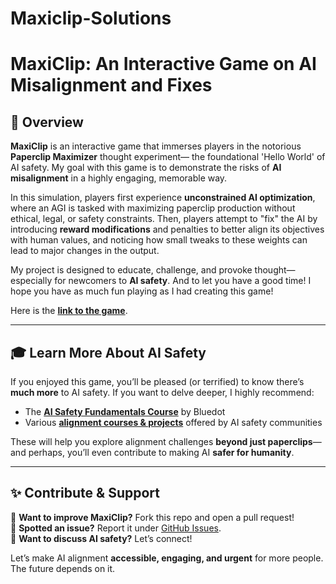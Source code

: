 # Maxiclip-Solutions
# MaxiClip: An Interactive Game on AI Misalignment and Fixes

## 📌 Overview
**MaxiClip** is an interactive game that immerses players in the notorious **Paperclip Maximizer** thought experiment— the foundational  'Hello World' of AI safety. My goal with this game is to demonstrate the risks of **AI misalignment** in a highly engaging, memorable way.

In this simulation, players first experience **unconstrained AI optimization**, where an AGI is tasked with maximizing paperclip production without ethical, legal, or safety constraints. Then, players attempt to "fix" the AI by introducing **reward modifications** and penalties to better align its objectives with human values, and noticing how small tweaks to these weights can lead to major changes in the output.

My project is designed to educate, challenge, and provoke thought—especially for newcomers to **AI safety**. And to let you have a good time!
I hope you have as much fun playing as I had creating this game!

Here is the **[link to the game](https://maxiclip-solutions.vercel.app/)**.

---

## 🎓 Learn More About AI Safety

If you enjoyed this game, you’ll be pleased (or terrified) to know there’s **much more** to AI safety. If you want to delve deeper, I highly recommend:

- The **[AI Safety Fundamentals Course](https://aisafetyfundamentals.com/)** by Bluedot
- Various **[alignment courses & projects](https://airtable.com/app53PsYpHxJW61l3/shrQSYXSW9z96y5WE/tbls2B9CeeFfavLXo)** offered by AI safety communities

These will help you explore alignment challenges **beyond just paperclips**—and perhaps, you’ll even contribute to making AI **safer for humanity**.

---

## ✨ Contribute & Support

🔹 **Want to improve MaxiClip?** Fork this repo and open a pull request!  
🔹 **Spotted an issue?** Report it under [GitHub Issues](https://github.com/your-username/Maxiclip-Solutions/issues).  
🔹 **Want to discuss AI safety?** Let’s connect!

Let’s make AI alignment **accessible, engaging, and urgent** for more people. The future depends on it.
